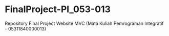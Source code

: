 # FinalProject-PI_053-013
Repository Final Project Website MVC (Mata Kuliah Pemrograman Integratif - 05311840000013)
